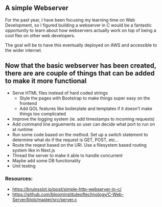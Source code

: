 ## A simple Webserver

For the past year, I have been focusing my learning time on Web Development, so I figured building a webserver in C would be a fantastic opportunity to learn about how webservers actually work on top of being a cool flex on other web developers.

The goal will be to have this eventually deployed on AWS and accessible to the wider internet. 


## Now that the basic webserver has been created, there are are couple of things that can be added to make it more functional
- Serve HTML files instead of hard coded strings
    - Style the pages with Bootstrap to make things super easy on the frontend
    - Add QOL features like boilerplate and templates if it doesn't make things too complicated
- Improve the logging system (ie. add timestamps to incoming requests)
- Add command line arguements so user can decide what port to run on at runtime
- Run some code based on the method. Set up a switch statement to determine what do if the request is GET, POST, etc... 
- Route the reqest based on the URI. Use a filesystem based routing system like in Next.js
- Thread the server to make it able to handle concurrent 
- Maybe add some DB functionality 
- Unit testing

### Resources:
- https://bruinsslot.jp/post/simple-http-webserver-in-c/
- https://github.com/bloominstituteoftechnology/C-Web-Server/blob/master/src/server.c